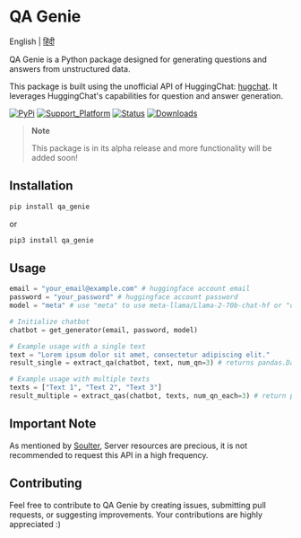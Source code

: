 # QA Genie

English | [हिंदी](README_hi.md) 

QA Genie is a Python package designed for generating questions and answers from unstructured data.

This package is built using the unofficial API of HuggingChat: [hugchat](https://pypi.org/project/hugchat/). It leverages HuggingChat's capabilities for question and answer generation.


[![PyPi](https://img.shields.io/pypi/v/qa_genie.svg?logo=pypi&logoColor=white)](https://pypi.python.org/pypi/qa_genie)
[![Support_Platform](https://img.shields.io/badge/3.9+-%234ea94b.svg?logo=python&logoColor=white)](https://pypi.python.org/pypi/qa_genie)
[![Status](https://img.shields.io/badge/status-operational-%234ea94b.svg?logo=ok&logoColor=white)](https://pypi.python.org/pypi/qa_genie)
[![Downloads](https://static.pepy.tech/badge/qa_genie?logo=download&logoColor=white)](https://www.pepy.tech/projects/qa_genie)

> **Note**
>
> This package is in its alpha release and more functionality will be added soon!


## Installation
```bash
pip install qa_genie
```
or
```bash
pip3 install qa_genie
```


## Usage
```python
email = "your_email@example.com" # huggingface account email
password = "your_password" # huggingface account password
model = "meta" # use "meta" to use meta-llama/Llama-2-70b-chat-hf or "oasst" to use OpenAssistant/oasst-sft-6-llama-30b

# Initialize chatbot
chatbot = get_generator(email, password, model)

# Example usage with a single text
text = "Lorem ipsum dolor sit amet, consectetur adipiscing elit."
result_single = extract_qa(chatbot, text, num_qn=3) # returns pandas.DataFrame with num_qn questions and answers

# Example usage with multiple texts
texts = ["Text 1", "Text 2", "Text 3"]
result_multiple = extract_qas(chatbot, texts, num_qn_each=3) # return pandas.DataFrame with num_qn_each questions and answers generated for each text
```

## Important Note
As mentioned by [Soulter](github.com/Soulter), Server resources are precious, it is not recommended to request this API in a high frequency.

## Contributing
Feel free to contribute to QA Genie by creating issues, submitting pull requests, or suggesting improvements. Your contributions are highly appreciated :)
